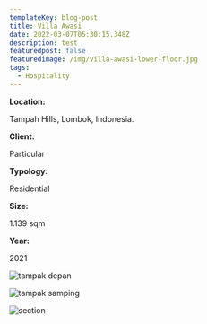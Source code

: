 ```yaml
---
templateKey: blog-post
title: Villa Awasi
date: 2022-03-07T05:30:15.348Z
description: test
featuredpost: false
featuredimage: /img/villa-awasi-lower-floor.jpg
tags:
  - Hospitality
---
```

**Location:**

Tampah Hills, Lombok, Indonesia.

**Client:**

Particular

**Typology:**

Residential

**Size:**

1.139 sqm

**Year:**

2021

![tampak depan](/img/va_exterior_3_.jpg)

![tampak samping](/img/01-va_bedrooms-a.jpg)

![section](/img/villa-awasi-lower-floor.jpg)
